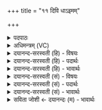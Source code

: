 +++
title = "११ दिवि धाऽइमम्"

+++
<details><summary>पदपाठः</summary>

दि॒वि। धाः॒। इ॒मम्। य॒ज्ञम्। इ॒मम्। य॒ज्ञम्। दि॒वि। धाः॒। स्वाहा॑। अ॒ग्नये॑। य॒ज्ञिया॑य। शम्। यजु॑र्भ्य॒ इति॒ यजुः॑ऽभ्यः। ११।
</details>

<details><summary>अधिमन्त्रम् (VC)</summary>

- यज्ञो देवता
- दीर्घतमा ऋषिः
- विराडुष्णिक्
- ऋषभः
</details>

<details><summary>दयानन्द-सरस्वती (हि) - विषयः</summary>

फिर स्त्री-पुरुष क्या करें, इस विषय को अगले मन्त्र में कहा है ॥
</details>

<details><summary>दयानन्द-सरस्वती (हि) - पदार्थः</summary>

पदार्थान्वयभाषाः -  हे स्त्री वा पुरुष ! तू (यजुर्भ्यः) यज्ञ करानेहारे वा यजुर्वेद के विभागों से (स्वाहा) सत्यक्रिया के साथ (अग्नये) (यज्ञियाय) यज्ञकर्म के योग्य अग्नि के लिये (दिवि) सूर्य्यादि के प्रकाश में (इमम्) इस (यज्ञम्) सङ्ग करने योग्य गृहाश्रम व्यवहार के उपयोगी यज्ञ को (शम्) सुखपूर्वक (धाः) धारण कर (दिवि) विज्ञान के प्रकाश में (इमम्) इस परमार्थ के साधक संन्यास आश्रम के उपयोगी (यज्ञम्) विद्वानों के सङ्गरूप यज्ञ को सुखपूर्वक (धाः) धारण कर ॥११ ॥
</details>

<details><summary>दयानन्द-सरस्वती (हि) - भावार्थः</summary>

भावार्थभाषाः -  जो स्त्री-पुरुष ब्रह्मचर्य के साथ विद्यायुक्त उत्तम शिक्षा को प्राप्त होकर वेदरीति से कर्मों का अनुष्ठान करें, वे अतुल सुख को प्राप्त होवें ॥११ ॥
</details>

<details><summary>दयानन्द-सरस्वती (सं) - विषयः</summary>

पुनः स्त्रीपुरुषाः किं कुर्य्युरित्याह ॥
</details>

<details><summary>दयानन्द-सरस्वती (सं) - पदार्थः</summary>

पदार्थान्वयभाषाः -  हे स्त्रि पुरुष वा ! त्वं यजुर्भ्यः स्वाहाऽग्नये यज्ञियाय दिवीमं यज्ञं शं धाः। दिवीमं यज्ञं शं धाः ॥११ ॥
</details>

<details><summary>दयानन्द-सरस्वती (सं) - भावार्थः</summary>

भावार्थभाषाः -  ये स्त्रीपुरुषा ब्रह्मचर्येणाऽखिलां विद्यासुशिक्षां प्राप्य वेदरीत्या कर्माण्यनुतिष्ठेयुस्तेऽतुलं सुखं लभेरन् ॥११ ॥
</details>

<details><summary>सविता जोशी ← दयानन्दः (म) - भावार्थः</summary>

भावार्थभाषाः -  जे स्री-पुरुष ब्रह्मचर्याने संपूर्ण विद्यायुक्त उत्तम शिक्षण प्राप्त करून वैदिक रितीने अनुष्ठान करतात ते अत्यंत सुख प्राप्त करतात.
</details>
